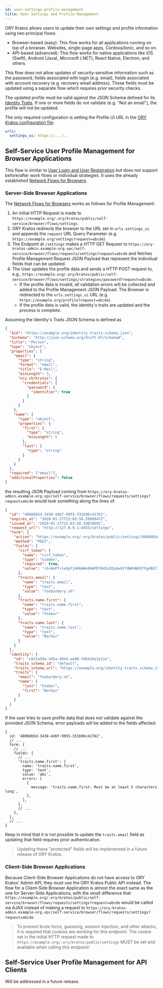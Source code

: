 ```yaml
---
id: user-settings-profile-management
title: User Settings and Profile Management
---
```


ORY Kratos allows users to update their own settings and profile information
using two principal flows:

- Browser-based (easy): This flow works for all applications running on top of a
  browser. Websites, single-page apps, Cordova/Ionic, and so on.
- API-based (advanced): This flow works for native applications like iOS
  (Swift), Android (Java), Microsoft (.NET), React Native, Electron, and others.

This flow does not allow updates of security-sensitive information such as the
password, fields associated with login (e.g. email), fields associated with
account recovery (e.g. recovery email address). These fields must be updated
using a separate flow which requires prior security checks.

The updated profile must be valid against the JSON Schema defined for its
[Identity Traits](../../concepts/identity-user-model.md). If one or more fields
do not validate (e.g. "Not an email"), the profile will not be updated.

The only required configuration is setting the Profile UI URL in the
[ORY Kratos configuration file](../../reference/configuration.md):

```yaml
urls:
  settings_ui: https://.../..
```

## Self-Service User Profile Management for Browser Applications

This flow is similar to
[User Login and User Registration](user-login-user-registration.md) but does not
support before/after work flows or individual strategies. It uses the already
established [Network Flows for Browsers](index.md#network-flows-for-browsers).

### Server-Side Browser Applications

The [Network Flows for Browsers](index.md#network-flows-for-browsers) works as
follows for Profile Management:

1. An initial HTTP Request is made to
   `https://example.org/.ory/kratos/public/self-service/browser/flows/settings`.
2. ORY Kratos redirects the browser to the URL set in `urls.settings_ui` and
   appends the `request` URL Query Parameter (e.g.
   `https://example.org/settings?request=abcde`).
3. The Endpoint at `/settings` makes a HTTP GET Request to
   `https://ory-kratos-admin.example-org.vpc/self-service/browser/flows/requests/settings?request=abcde`
   and fetches Profile Management Request JSON Payload that represent the
   individual fields that can be updated.
4. The User updates the profile data and sends a HTTP POST request to, e.g.,
   `https://example.org/.ory/kratos/public/self-service/browser/flows/settings/strategies/password?request=abcde`.
   - If the profile data is invalid, all validation errors will be collected and
     added to the Profile Management JSON Payload. The Browser is redirected to
     the `urls.settings_ui` URL (e.g.
     `https://example.org/profile?request=abcde`).
   - If the profile data is valid, the identity's traits are updated and the
     process is complete.

Assuming the Identity's Traits JSON Schema is defined as

```json
{
  "$id": "https://example.org/identity.traits.schema.json",
  "$schema": "http://json-schema.org/draft-07/schema#",
  "title": "Person",
  "type": "object",
  "properties": {
    "email": {
      "type": "string",
      "format": "email",
      "title": "E-Mail",
      "minLength": 3,
      "ory.sh/kratos": {
        "credentials": {
          "password": {
            "identifier": true
          }
        }
      }
    },
    "name": {
      "type": "object",
      "properties": {
        "first": {
          "type": "string",
          "minLength": 5
        },
        "last": {
          "type": "string"
        }
      }
    }
  },
  "required": ["email"],
  "additionalProperties": false
}
```

the resulting JSON Payload coming from
`https://ory-kratos-admin.example-org.vpc/self-service/browser/flows/requests/settings?request=abcde`
would look something along the lines of:

```json
{
  "id": "48068b5d-3438-4d6f-9955-331b96c41762",
  "expires_at": "2020-01-27T23:03:58.5986947Z",
  "issued_at": "2020-01-27T22:03:58.5987099Z",
  "request_url": "http://127.0.0.1:4455/settings",
  "form": {
    "action": "https://example.org/.ory/kratos/public/settings?48068b5d-3438-4d6f-9955-331b96c41762",
    "method": "POST",
    "fields": {
      "csrf_token": {
        "name": "csrf_token",
        "type": "hidden",
        "required": true,
        "value": "+5+WxP7+leOpfjHHkWWe99APD7845i82p4wGtfdWKHBK5fFg4BS7JjzdeI7kdsOUElyrG10ZR5vIqi7asNpqAA=="
      },
      "traits.email": {
        "name": "traits.email",
        "type": "text",
        "value": "foobar@ory.sh"
      },
      "traits.name.first": {
        "name": "traits.name.first",
        "type": "text",
        "value": "Foobar"
      },
      "traits.name.last": {
        "name": "traits.name.last",
        "type": "text",
        "value": "Barbaz"
      }
    }
  },
  "identity": {
    "id": "c631e58a-445a-4844-ae80-f0b426a1e11e",
    "traits_schema_id": "default",
    "traits_schema_url": "https://example.org/identity.traits.schema.json",
    "traits": {
      "email": "foobar@ory.sh",
      "name": {
        "last": "Foobar",
        "first": "Barbaz"
      }
    }
  }
}
```

If the user tries to save profile data that does not validate against the
provided JSON Schema, error payloads will be added to the fields affected:

```json5
{
  id: '48068b5d-3438-4d6f-9955-331b96c41762',
  // ...
  form: {
    // ...
    fields: {
      // ...
      'traits.name.first': {
        name: 'traits.name.first',
        type: 'text',
        value: 'abc',
        errors: [
          {
            message: 'traits.name.first: Must be at least 5 characters long',
          },
        ],
      },
      // ...
    },
  },
  // ...
}
```

Keep in mind that it is not possible to update the `traits.email` field as
updating that field requires prior authentication.

> Updating these "protected" fields will be implemented in a future release of
> ORY Kratos.

### Client-Side Browser Applications

Because Client-Side Browser Applications do not have access to ORY Kratos' Admin
API, they must use the ORY Kratos Public API instead. The flow for a Client-Side
Browser Application is almost the exact same as the one for Server-Side
Applications, with the small difference that
`https://example.org/.ory/kratos/public/self-service/browser/flows/requests/settings?request=abcde`
would be called via AJAX instead of making a request to
`https://ory-kratos-admin.example-org.vpc/self-service/browser/flows/requests/settings?request=abcde`.

> To prevent brute force, guessing, session injection, and other attacks, it is
> required that cookies are working for this endpoint. The cookie set in the
> initial HTTP request made to `https://example.org/.ory/kratos/public/settings`
> MUST be set and available when calling this endpoint!

## Self-Service User Profile Management for API Clients

Will be addressed in a future release.

